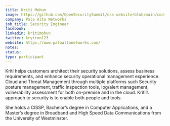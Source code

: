 ```yaml
---
title: Kriti Mohun
image: https://github.com/OpenSecuritySummit/oss-website/blob/main/content/participant/kriti.png?raw=true
company: Palo Alto Networks
job_title: Security Engineer
facebook:
linkedin: kritimohun
twitter: krytron123
website: https://www.paloaltonetworks.com/
notes:
status: 
type: participant
---
```


Kriti helps customers architect their security solutions, assess business requirements, and enhance security operational management experience. Cloud and Threat Management through multiple platforms such Security posture management, traffic inspection tools, log/alert management, vulnerability assessment for both on-premise and in the cloud. Kriti’s approach to security is to enable both people and tools.

She holds a CISSP, Bachelor’s degree in Computer Applications, and a Master’s degree in Broadband and High Speed Data Communications from the University of Westminster.
